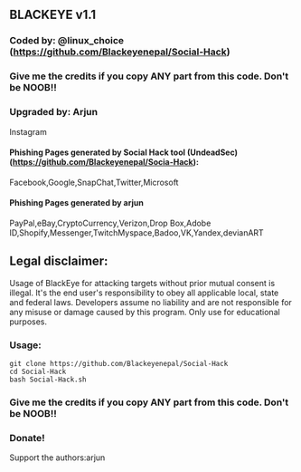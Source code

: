 ## BLACKEYE v1.1
### Coded by: @linux_choice (https://github.com/Blackeyenepal/Social-Hack)
### Give me the credits if you copy ANY part from this code. Don't be NOOB!!
### Upgraded by: Arjun


Instagram
#### Phishing Pages generated by Social Hack tool (UndeadSec) (https://github.com/Blackeyenepal/Socia-Hack):
Facebook,Google,SnapChat,Twitter,Microsoft
#### Phishing Pages generated by arjun
PayPal,eBay,CryptoCurrency,Verizon,Drop Box,Adobe ID,Shopify,Messenger,TwitchMyspace,Badoo,VK,Yandex,devianART





## Legal disclaimer:
Usage of BlackEye for attacking targets without prior mutual consent is illegal. It's the end user's responsibility to obey all applicable local, state and federal laws. Developers assume no liability and are not responsible for any misuse or damage caused by this program. Only use for educational purposes.


### Usage:
```
git clone https://github.com/Blackeyenepal/Social-Hack
cd Social-Hack
bash Social-Hack.sh
```

### Give me the credits if you copy ANY part from this code. Don't be NOOB!!
### Donate!
Support the authors:arjun


